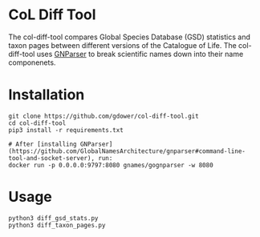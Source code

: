 # CoL Diff Tool

The col-diff-tool compares Global Species Database (GSD) statistics and taxon pages between different versions of the Catalogue of Life. The col-diff-tool uses [GNParser](https://github.com/GlobalNamesArchitecture/gnparser) to break scientific names down into their name componenets.

# Installation

```
git clone https://github.com/gdower/col-diff-tool.git
cd col-diff-tool
pip3 install -r requirements.txt

# After [installing GNParser](https://github.com/GlobalNamesArchitecture/gnparser#command-line-tool-and-socket-server), run:
docker run -p 0.0.0.0:9797:8080 gnames/gognparser -w 8080
```

# Usage

```
python3 diff_gsd_stats.py
python3 diff_taxon_pages.py
```
